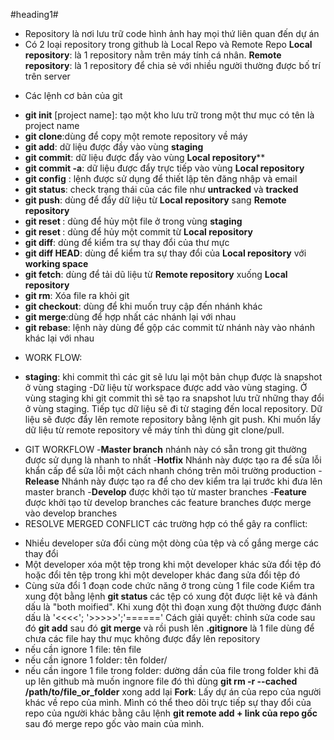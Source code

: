 #heading1#
- Repository là nơi lưu trữ code hình ảnh hay mọi thứ liên quan đến dự án 
- Có 2 loại repository trong github là Local Repo và Remote Repo
 **Local repository**: là 1 repository nằm trên máy tính cá nhân.
 **Remote repository**: là 1 repository để chia sẻ với nhiều người thường được bố trí trên server
+ Các lệnh cơ bản của git
- **git init** [project name]: tạo một kho lưu trữ trong một thư mục có tên là project name
- **git clone**:dùng để copy một remote repository về máy 
- **git add**: dữ liệu được đầy vào vùng **staging**
- **git commit**: dữ liệu được đẩy vào vùng **Local repository****
- **git commit -a**: dữ liệu được đẩy trực tiếp vào vùng **Local repository**
- **git config** : lệnh được sử dụng để thiết lập tên đăng nhập và email 
- **git status**: check trạng thái của các file như **untracked** và **tracked**
- **git push**: dùng để đẩy dữ liệu từ **Local repository** sang **Remote repository**
- **git reset <file>**: dùng để hủy một file ở trong vùng **staging**
- **git reset <commit>**: dùng để hủy một commit từ **Local repository** 
- **git diff**: dùng để kiểm tra sự thay đổi của thư mực
- **git diff HEAD**: dùng để kiểm tra sự thay đổi của **Local repository** với **working space**
- **git fetch**: dùng để tải dũ liệu từ **Remote repository** xuống **Local repository**
- **git rm**: Xóa file ra khỏi git
- **git checkout**: dùng để khi muốn truy cập đến nhánh khác
- **git merge**:dùng để hợp nhất các nhánh lại với nhau 
- **git rebase**: lệnh này dùng để gộp các commit từ nhánh này vào nhánh khác lại với nhau 
+ WORK FLOW:
- **staging**: khi commit thì các git sẽ lưu lại một bản chụp được là snapshot ở vùng staging
-Dữ liệu từ workspace được add vào vùng staging. Ở vùng staging khi git commit thì sẽ tạo ra snapshot lưu trữ những thay đổi ở vùng staging. Tiếp tục dữ liệu sẽ đi từ staging đến local repository. Dữ liệu sẽ được đẩy lên remote repository bằng lệnh git push. Khi muốn lấy dữ liệu từ remote repository về máy tính thì dùng git clone/pull. 
+ GIT WORKFLOW
-**Master branch** nhánh này có sẵn trong git thường được sử dụng là nhanh to nhất
-**Hotfix** Nhánh này được tạo ra để sửa lỗi khẩn cấp để sửa lỗi một cách nhanh chóng trên môi trường production
-**Release** Nhánh này được tạo ra để cho dev kiểm tra lại trước khi đưa lên master branch
-**Develop** được khởi tạo từ master branches
-**Feature** được khởi tạo từ develop branches các feature branches được merge vào develop branches
+ RESOLVE MERGED CONFLICT
các trường hợp có thể gây ra conflict:
- Nhiều developer sửa đổi cùng một dòng của tệp và cố gắng merge các thay đổi
- Một developer xóa một tệp trong khi một developer khác sửa đổi tệp đó hoặc đổi tên tệp trong khi một developer khác đang sửa đổi tệp đó
- Cùng sửa đổi 1 đoạn code chức năng ở trong cùng 1 file code
Kiểm tra xung đột bằng lệnh **git status**  các tệp có xung đột được liệt kê và đánh dấu là "both moified".
Khi xung đột thì đoạn xung đột thường được đánh dấu là '<<<<'; '>>>>>';'======'
Cách giải quyết: chỉnh sửa code sau đó **git add** sau đó **git merge** và rồi push lên 
**.gitignore** là 1 file dùng để chưa các file hay thư mục không được đẩy lên repository
- nếu cần ignore 1 file: tên file
- nếu cần ignore 1 folder: tên folder/
- nếu cần ingore 1 file trong folder: dường dần của file trong folder
khi đã up lên github mà muốn ingnore file đó thì dùng **git rm -r --cached /path/to/file_or_folder**
xong add lại
**Fork**: Lấy dự án của repo của người khác về repo của mình. Mình có thể theo dõi trực tiếp sự thay đổi của repo của người khác bằng câu lệnh **git remote add + link của repo gốc** sau đó merge repo gốc vào main của mình. 
